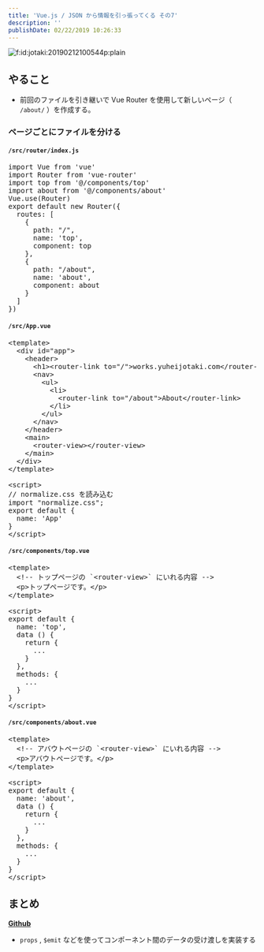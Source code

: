 ```yaml
---
title: 'Vue.js / JSON から情報を引っ張ってくる その7'
description: ''
publishDate: 02/22/2019 10:26:33
---
```


<p><span itemscope itemtype="http://schema.org/Photograph"><img src="/images/hatena/20190212100544.png" alt="f:id:jotaki:20190212100544p:plain" title="f:id:jotaki:20190212100544p:plain" class="hatena-fotolife" itemprop="image"></span></p>

<h2>やること</h2>

<ul>
<li>前回のファイルを引き継いで Vue Router を使用して新しいページ（ <code>/about/</code> ）を作成する。</li>
</ul>

<h3>ページごとにファイルを分ける</h3>

<h4><code>/src/router/index.js</code></h4>

<pre class="code lang-javascript" data-lang="javascript" data-unlink><span class="synStatement">import</span> Vue from <span class="synConstant">'vue'</span>
<span class="synStatement">import</span> Router from <span class="synConstant">'vue-router'</span>
<span class="synStatement">import</span> <span class="synStatement">top</span> from <span class="synConstant">'@/components/top'</span>
<span class="synStatement">import</span> about from <span class="synConstant">'@/components/about'</span>
Vue.use(Router)
<span class="synStatement">export</span> <span class="synStatement">default</span> <span class="synStatement">new</span> Router(<span class="synIdentifier">{</span>
  routes: <span class="synIdentifier">[</span>
    <span class="synIdentifier">{</span>
      path: <span class="synConstant">&quot;/&quot;</span>,
      name: <span class="synConstant">'top'</span>,
      component: <span class="synStatement">top</span>
    <span class="synIdentifier">}</span>,
    <span class="synIdentifier">{</span>
      path: <span class="synConstant">&quot;/about&quot;</span>,
      name: <span class="synConstant">'about'</span>,
      component: about
    <span class="synIdentifier">}</span>
  <span class="synIdentifier">]</span>
<span class="synIdentifier">}</span>)
</pre>

<h4><code>/src/App.vue</code></h4>

<pre class="code lang-javascript" data-lang="javascript" data-unlink>&lt;template&gt;
  &lt;div id=<span class="synConstant">&quot;app&quot;</span>&gt;
    &lt;header&gt;
      &lt;h1&gt;&lt;router-link to=<span class="synConstant">&quot;/&quot;</span>&gt;works.yuheijotaki.com&lt;/router-link&gt;&lt;/h1&gt;
      &lt;nav&gt;
        &lt;ul&gt;
          &lt;li&gt;
            &lt;router-link to=<span class="synConstant">&quot;/about&quot;</span>&gt;About&lt;/router-link&gt;
          &lt;/li&gt;
        &lt;/ul&gt;
      &lt;/nav&gt;
    &lt;/header&gt;
    &lt;main&gt;
      &lt;router-view&gt;&lt;/router-view&gt;
    &lt;/main&gt;
  &lt;/div&gt;
&lt;/template&gt;

&lt;script&gt;
<span class="synComment">// normalize.css を読み込む</span>
<span class="synStatement">import</span> <span class="synConstant">&quot;normalize.css&quot;</span>;
<span class="synStatement">export</span> <span class="synStatement">default</span> <span class="synIdentifier">{</span>
  name: <span class="synConstant">'App'</span>
<span class="synIdentifier">}</span>
&lt;/script&gt;
</pre>

<h4><code>/src/components/top.vue</code></h4>

<pre class="code lang-javascript" data-lang="javascript" data-unlink>&lt;template&gt;
  &lt;!-- トップページの `&lt;router-view&gt;` にいれる内容 --&gt;
  &lt;p&gt;トップページです。&lt;/p&gt;
&lt;/template&gt;

&lt;script&gt;
<span class="synStatement">export</span> <span class="synStatement">default</span> <span class="synIdentifier">{</span>
  name: <span class="synConstant">'top'</span>,
  data () <span class="synIdentifier">{</span>
    <span class="synStatement">return</span> <span class="synIdentifier">{</span>
      ...
    <span class="synIdentifier">}</span>
  <span class="synIdentifier">}</span>,
  methods: <span class="synIdentifier">{</span>
    ...
  <span class="synIdentifier">}</span>
<span class="synIdentifier">}</span>
&lt;/script&gt;
</pre>

<h4><code>/src/components/about.vue</code></h4>

<pre class="code lang-javascript" data-lang="javascript" data-unlink>&lt;template&gt;
  &lt;!-- アバウトページの `&lt;router-view&gt;` にいれる内容 --&gt;
  &lt;p&gt;アバウトページです。&lt;/p&gt;
&lt;/template&gt;

&lt;script&gt;
<span class="synStatement">export</span> <span class="synStatement">default</span> <span class="synIdentifier">{</span>
  name: <span class="synConstant">'about'</span>,
  data () <span class="synIdentifier">{</span>
    <span class="synStatement">return</span> <span class="synIdentifier">{</span>
      ...
    <span class="synIdentifier">}</span>
  <span class="synIdentifier">}</span>,
  methods: <span class="synIdentifier">{</span>
    ...
  <span class="synIdentifier">}</span>
<span class="synIdentifier">}</span>
&lt;/script&gt;
</pre>

<h2>まとめ</h2>

<p><a href="https://github.com/yuheijotaki/vue-study_20190222"><strong>Github</strong></a></p>

<ul>
<li><code>props</code> , <code>$emit</code> などを使ってコンポーネント間のデータの受け渡しを実装する</li>
</ul>
